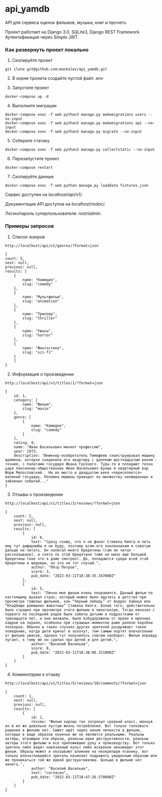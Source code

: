 # api_yamdb

API для сервиса оценок фильмов, музыки, книг и прочего.

Проект работает на Django 3.0, SQLite3, Django REST Framework. Аутентификация через Simple JWT.

### Как развернуть проект локально
1. Скопируйте проект
```commandline
git clone git@github.com:maskalev/api_yamdb.git
```

2. В корне проекта создайте пустой файл .env

3. Запустите проект
```commandline
docker-compose up -d
```

4. Выполните миграции
```commandline
docker-compose exec -T web python3 manage.py makemigrations users --no-input
docker-compose exec -T web python3 manage.py makemigrations api --no-input
docker-compose exec -T web python3 manage.py migrate --no-input
```

5. Соберите статику
```commandline
docker-compose exec -T web python3 manage.py collectstatic --no-input
```

6. Перезапустите проект
```commandline
docker-compose restart
```

7. Скопируйте данные
```commandline
docker-compose exec -T web python manage.py loaddata fixtures.json
```

Сервис доступен на *localhost/api/v1/*.

Документация API доступна на *localhost/redoc/*.

Логин/пароль суперпользователя: *root/admin*.

### Примеры запросов 

1. Список жанров
```commandline
http://localhost/api/v1/genres/?format=json
```

```
{
count: 5,
next: null,
previous: null,
results: [
    {
        name: "Комедия",
        slug: "comedy"
    },
    {
        name: "Мультфильм",
        slug: "animation"
    },
    {
        name: "Триллер",
        slug: "thriller"
    },
    {
        name: "Ужасы",
        slug: "horror"
    },
    {
        name: "Фантастика",
        slug: "sci-fi"
    }
    ]
}
```

2. Информация о произведении
```commandline
http://localhost/api/v1/titles/1/?format=json
```

```commandline
{
    id: 1,
    category: {
        name: "Фильм",
        slug: "movie"
    },
    genre: [
        {
            name: "Комедия",
            slug: "comedy"
        }
    ],
    rating: 9,
    name: "Иван Васильевич меняет профессию",
    year: 1973,
    description: "Инженер-изобретатель Тимофеев сконструировал машину времени, которая соединила его квартиру с далеким шестнадцатым веком - точнее, с палатами государя Ивана Грозного. Туда-то и попадают тезка царя пенсионер-общественник Иван Васильевич Бунша и квартирный вор Жорж Милославский.  На их место в двадцатом веке «переселяется» великий государь. Поломка машины приводит ко множеству неожиданных и забавных событий..."
}
```

3. Отзывы о произведении
```commandline
http://localhost/api/v1/titles/3/reviews/?format=json
```

```commandline
{
    count: 2,
    next: null,
    previous: null,
    results: [
        {
            id: 6,
            text: "Сразу скажу, что я не фанат Стивена Кинга и петь ему тут дифирамбы я не буду, поэтому всем его поклонникам я советую дальше не читать. Он написал много бредятины (сам не читал - рассказывали), и снято по этой бредятине тоже не мало ещё большей бредятины (кое что я даже смотрел). Да, попадаются среди всей этой бредятины и шедевры, но это не тот случай.",
            author: "Пётр Петров",
            score: 3,
            pub_date: "2022-03-11T18:38:35.347000Z"
        },
        {
            id: 5,
            text: "Лично мне фильм очень понравился. Данный фильм по настоящему вызвал страх, который можно было ощутить в детстве при просмотре тяжелых фильмов, как “Черный лебедь” от Андрес Хайнца или “Кладбище домашних животных” Стивена Кинга. Более того, действительно было страшно при просмотре этого фильма в кинотеатре. Тогда кинозал с первого по последний рядов были забиты детьми и подростками от тринадцати лет, и они визжали, были взбудоражены от ярких и мрачных кадров на экране, особенно при страшных моментов даже роняли коробки попкорна. Обычно в таких случаях других зрителей раздражает такое поведение, когда дети кричат и хохочут, тем самым портят впечатление от фильма ужасов, однако тут получилось совсем наоборот. Фильм вправду пугает, к тому же он сделан про детей и для детей.",
            author: "Василий Васильев",
            score: 8,
            pub_date: "2022-03-11T18:38:06.321000Z"
        }
    ]
}
```

4. Комментарии к отзыву
```commandline
http://localhost/api/v1/titles/5/reviews/10/comments/?format=json
```

```commandline
{
    count: 1,
    next: null,
    previous: null,
    results: [
        {
            id: 1,
            review: "Фильм хорошо так затронул средний класс, макнув их в их же довольно пустую жизнь потребления. Вот только толкового решения в фильме нет. Сюжет идёт через некие личности в фильме, которые в виде образов конечно же не являются реальными. Реальны актёры, играющие эти образы, реальны идеи деструктивности, реальны авторы этого фильмы и все приложившие руку к производству. Вот только зритель либо видит навязанный культ либо искренне ненавидит этот фильм. Образы может и оказывают влияние на неокрепшую психику, вот только впечатлившийся зритель начинает подражать увиденным образам или же проникаться той же идеей деструктивизма. Больше в фильме нет ничего.",
            author: "Василий Васильев",
            text: "согласен",
            pub_date: "2022-03-11T18:47:26.570000Z"
        }
    ]
}
```